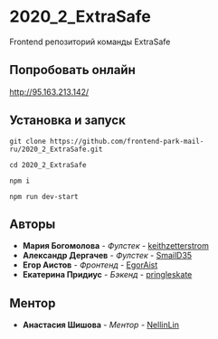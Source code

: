 # 2020_2_ExtraSafe
Frontend репозиторий команды ExtraSafe

## Попробовать онлайн

http://95.163.213.142/

## Установка и запуск

```
git clone https://github.com/frontend-park-mail-ru/2020_2_ExtraSafe.git

cd 2020_2_ExtraSafe

npm i

npm run dev-start
```

## Авторы

* **Мария Богомолова** - *Фулстек* - [keithzetterstrom](https://github.com/keithzetterstrom)
* **Александр Дергачев** - *Фулстек* - [SmailD35](https://github.com/SmailD35)
* **Егор Аистов** - *Фронтенд* - [EgorAist](https://github.com/EgorAist)
* **Екатерина Придиус** - *Бэкенд* - [pringleskate](https://github.com/pringleskate)

## Ментор
* **Анастасия Шишова** - *Ментор* - [NellinLin](https://github.com/NellinLin)
